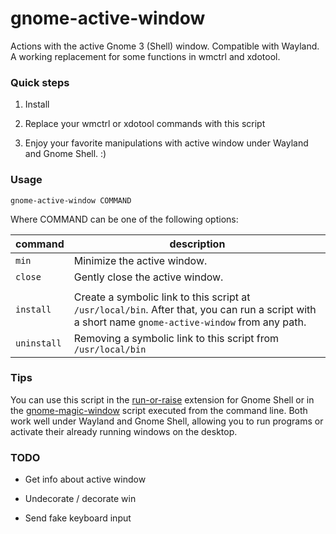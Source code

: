 # gnome-active-window
Actions with the active Gnome 3 (Shell) window. Compatible with Wayland. A working replacement for some functions in wmctrl and xdotool.


### Quick steps

1. Install

2. Replace your wmctrl or xdotool commands with this script

3. Enjoy your favorite manipulations with active window under Wayland and Gnome Shell. :)

### Usage

`gnome-active-window COMMAND`

Where COMMAND can be one of the following options:

| command | description |
| --- | --- |
|`min` | Minimize the active window. |
|`close` | Gently close the active window. |
| | |
| `install` | Сreate a symbolic link to this script at `/usr/local/bin`. After that, you can run a script with a short name `gnome-active-window` from any path. |
| `uninstall` | Removing a symbolic link to this script from `/usr/local/bin` |

### Tips

You can use this script in the [run-or-raise](https://github.com/CZ-NIC/run-or-raise) extension for Gnome Shell or in the [gnome-magic-window](https://github.com/adrienverge/gnome-magic-window) script executed from the command line. Both work well under Wayland and Gnome Shell, allowing you to run programs or activate their already running windows on the desktop.


### TODO

* Get info about active window

* Undecorate / decorate win

* Send fake keyboard input
